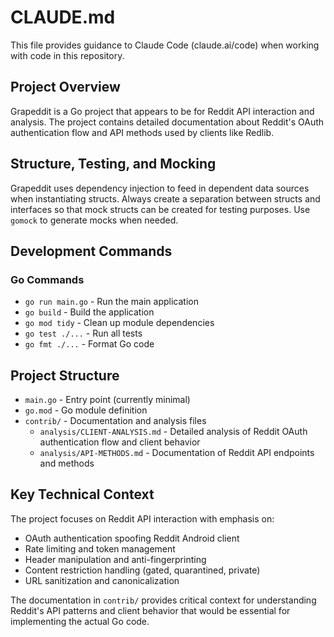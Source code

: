 # CLAUDE.md

This file provides guidance to Claude Code (claude.ai/code) when working with code in this repository.

## Project Overview

Grapeddit is a Go project that appears to be for Reddit API interaction and analysis. The project contains detailed documentation about Reddit's OAuth authentication flow and API methods used by clients like Redlib.

## Structure, Testing, and Mocking
Grapeddit uses dependency injection to feed in dependent data sources when instantiating structs. Always create
a separation between structs and interfaces so that mock structs can be created for testing purposes. Use `gomock`
to generate mocks when needed.

## Development Commands

### Go Commands
- `go run main.go` - Run the main application
- `go build` - Build the application
- `go mod tidy` - Clean up module dependencies
- `go test ./...` - Run all tests
- `go fmt ./...` - Format Go code

## Project Structure

- `main.go` - Entry point (currently minimal)
- `go.mod` - Go module definition
- `contrib/` - Documentation and analysis files
  - `analysis/CLIENT-ANALYSIS.md` - Detailed analysis of Reddit OAuth authentication flow and client behavior
  - `analysis/API-METHODS.md` - Documentation of Reddit API endpoints and methods

## Key Technical Context

The project focuses on Reddit API interaction with emphasis on:
- OAuth authentication spoofing Reddit Android client
- Rate limiting and token management
- Header manipulation and anti-fingerprinting
- Content restriction handling (gated, quarantined, private)
- URL sanitization and canonicalization

The documentation in `contrib/` provides critical context for understanding Reddit's API patterns and client behavior that would be essential for implementing the actual Go code.
